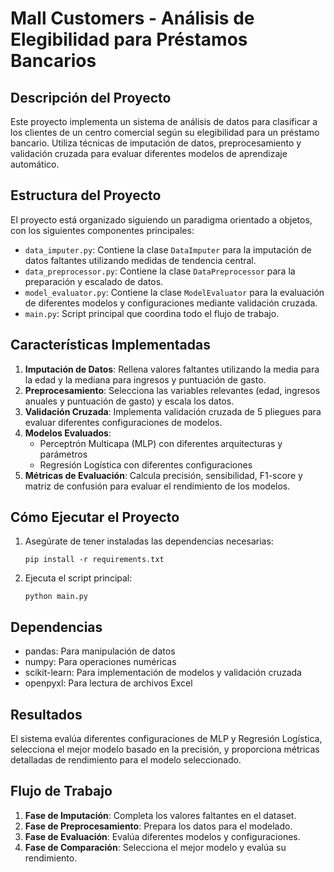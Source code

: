 # Mall Customers - Análisis de Elegibilidad para Préstamos Bancarios

## Descripción del Proyecto

Este proyecto implementa un sistema de análisis de datos para clasificar a los clientes de un centro comercial según su elegibilidad para un préstamo bancario. Utiliza técnicas de imputación de datos, preprocesamiento y validación cruzada para evaluar diferentes modelos de aprendizaje automático.

## Estructura del Proyecto

El proyecto está organizado siguiendo un paradigma orientado a objetos, con los siguientes componentes principales:

- `data_imputer.py`: Contiene la clase `DataImputer` para la imputación de datos faltantes utilizando medidas de tendencia central.
- `data_preprocessor.py`: Contiene la clase `DataPreprocessor` para la preparación y escalado de datos.
- `model_evaluator.py`: Contiene la clase `ModelEvaluator` para la evaluación de diferentes modelos y configuraciones mediante validación cruzada.
- `main.py`: Script principal que coordina todo el flujo de trabajo.

## Características Implementadas

1. **Imputación de Datos**: Rellena valores faltantes utilizando la media para la edad y la mediana para ingresos y puntuación de gasto.
2. **Preprocesamiento**: Selecciona las variables relevantes (edad, ingresos anuales y puntuación de gasto) y escala los datos.
3. **Validación Cruzada**: Implementa validación cruzada de 5 pliegues para evaluar diferentes configuraciones de modelos.
4. **Modelos Evaluados**:
   - Perceptrón Multicapa (MLP) con diferentes arquitecturas y parámetros
   - Regresión Logística con diferentes configuraciones
5. **Métricas de Evaluación**: Calcula precisión, sensibilidad, F1-score y matriz de confusión para evaluar el rendimiento de los modelos.

## Cómo Ejecutar el Proyecto

1. Asegúrate de tener instaladas las dependencias necesarias:
   ```
   pip install -r requirements.txt
   ```

2. Ejecuta el script principal:
   ```
   python main.py
   ```

## Dependencias

- pandas: Para manipulación de datos
- numpy: Para operaciones numéricas
- scikit-learn: Para implementación de modelos y validación cruzada
- openpyxl: Para lectura de archivos Excel

## Resultados

El sistema evalúa diferentes configuraciones de MLP y Regresión Logística, selecciona el mejor modelo basado en la precisión, y proporciona métricas detalladas de rendimiento para el modelo seleccionado.

## Flujo de Trabajo

1. **Fase de Imputación**: Completa los valores faltantes en el dataset.
2. **Fase de Preprocesamiento**: Prepara los datos para el modelado.
3. **Fase de Evaluación**: Evalúa diferentes modelos y configuraciones.
4. **Fase de Comparación**: Selecciona el mejor modelo y evalúa su rendimiento.
